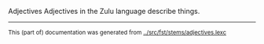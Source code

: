 Adjectives
Adjectives in the Zulu language describe things.


* * *
<small>This (part of) documentation was generated from [../src/fst/stems/adjectives.lexc](http://github.com/giellalt/lang-zul/blob/main/../src/fst/stems/adjectives.lexc)</small>
